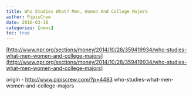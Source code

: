 ```yaml
---
title: Who Studies What? Men, Women And College Majors
author: PipisCrew
date: 2016-03-18
categories: [news]
toc: true
---
```


[http://www.npr.org/sections/money/2014/10/28/359419934/who-studies-what-men-women-and-college-majors](http://www.npr.org/sections/money/2014/10/28/359419934/who-studies-what-men-women-and-college-majors)

origin - http://www.pipiscrew.com/?p=4483 who-studies-what-men-women-and-college-majors